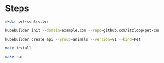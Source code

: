 # Steps
```bash {name=kubebuilder_mkdir}
mkdir pet-controller
```

```bash {name=kubebuilder_init}
kubebuilder init --domain=example.com --repo=github.com/itzloop/pet-controller
```

```bash {name=kubebuilder_create_api}
kubebuilder create api --group=animals --version=v1 --kind=Pet
```

```bash {name=kubebuilder_make_install}
make install
```

```bash {name=kubebuilder_make_run}
make run
```
